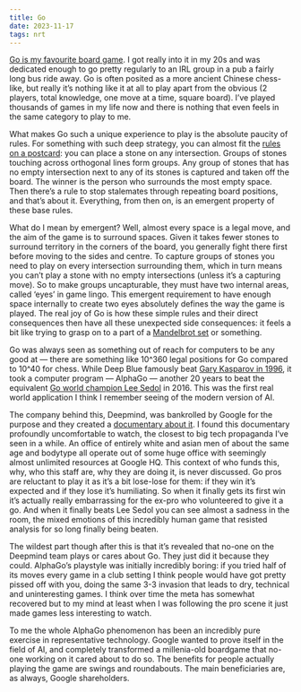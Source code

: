 ```yaml
---
title: Go
date: 2023-11-17
tags: nrt
---
```


[Go is my favourite board game](https://senseis.xmp.net/?WhatIsGo). I got really into it in my 20s and was dedicated enough to go pretty regularly to an IRL group in a pub a fairly long bus ride away. Go is often posited as a more ancient Chinese chess-like, but really it’s nothing like it at all to play apart from the obvious (2 players, total knowledge, one move at a time, square board). I’ve played thousands of games in my life now and there is nothing that even feels in the same category to play to me.

What makes Go such a unique experience to play is the absolute paucity of rules. For something with such deep strategy, you can almost fit the [rules on a postcard](https://senseis.xmp.net/?BasicRulesOfGo): you can place a stone on any intersection. Groups of stones touching across orthogonal lines form groups. Any group of stones that has no empty intersection next to any of its stones is captured and taken off the board. The winner is the person who surrounds the most empty space. Then there’s a rule to stop stalemates through repeating board positions, and that’s about it. Everything, from then on, is an emergent property of these base rules.

What do I mean by emergent? Well, almost every space is a legal move, and the aim of the game is to surround spaces. Given it takes fewer stones to surround territory in the corners of the board, you generally fight there first before moving to the sides and centre. To capture groups of stones you need to play on every intersection surrounding them, which in turn means you can’t play a stone with no empty intersections (unless it’s a capturing move). So to make groups uncapturable, they must have two internal areas, called ‘eyes’ in game lingo. This emergent requirement to have enough space internally to create two eyes absolutely defines the way the game is played. The real joy of Go is how these simple rules and their direct consequences then have all these unexpected side consequences: it feels a bit like trying to grasp on to a part of a [Mandelbrot set](https://en.wikipedia.org/wiki/Mandelbrot_set) or something.

Go was always seen as something out of reach for computers to be any good at — there are something like 10^360 legal positions for Go compared to 10^40 for chess. While Deep Blue famously beat [Gary Kasparov in 1996](https://en.wikipedia.org/wiki/Deep_Blue_versus_Garry_Kasparov), it took a computer program — AlphaGo — another 20 years to beat the equivalent [Go world champion Lee Sedol](https://en.wikipedia.org/wiki/AlphaGo_versus_Lee_Sedol) in 2016. This was the first real world application I think I remember seeing of the modern version of AI.

The company behind this, Deepmind, was bankrolled by Google for the purpose and they created a [documentary about it](https://www.youtube.com/watch?v=WXuK6gekU1Y). I found this documentary profoundly uncomfortable to watch, the closest to big tech propaganda I’ve seen in a while. An office of entirely white and asian men of about the same age and bodytype all operate out of some huge office with seemingly almost unlimited resources at Google HQ. This context of who funds this, why, who this staff are, why they are doing it, is never discussed. Go pros are reluctant to play it as it’s a bit lose-lose for them: if they win it’s expected and if they lose it’s humiliating. So when it finally gets its first win it’s actually really embarrassing for the ex-pro who volunteered to give it a go. And when it finally beats Lee Sedol you can see almost a sadness in the room, the mixed emotions of this incredibly human game that resisted analysis for so long finally being beaten.

The wildest part though after this is that it’s revealed that no-one on the Deepmind team plays or cares about Go. They just did it because they could. AlphaGo’s playstyle was initially incredibly boring: if you tried half of its moves every game in a club setting I think people would have got pretty pissed off with you, doing the same 3-3 invasion that leads to dry, technical and uninteresting games. I think over time the meta has somewhat recovered but to my mind at least when I was following the pro scene it just made games less interesting to watch. 

To me the whole AlphaGo phenomenon has been an incredibly pure exercise in representative technology. Google wanted to prove itself in the field of AI, and completely transformed a millenia-old boardgame that no-one working on it cared about to do so. The benefits for people actually playing the game are swings and roundabouts. The main beneficiaries are, as always, Google shareholders.
